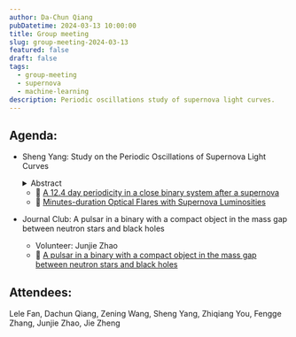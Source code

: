 ```yaml
---
author: Da-Chun Qiang
pubDatetime: 2024-03-13 10:00:00
title: Group meeting
slug: group-meeting-2024-03-13
featured: false
draft: false
tags:
  - group-meeting
  - supernova
  - machine-learning
description: Periodic oscillations study of supernova light curves.
---
```


## Agenda:

- Sheng Yang: Study on the Periodic Oscillations of Supernova Light Curves

  <details>
  <summary>Abstract</summary>
  The current trend in scientific research focuses on studying the periodicity of various electromagnetic signals. For instance, the periodic oscillations observed in the light curves of core-collapse supernovae may arise from the cyclic accretion processes involving the compact star in the central engine and its companion. Investigating these signals is pivotal for gaining insights into the mechanisms underlying supernova formation. Consequently, in collaboration with Da-Chun and Ze-Ning, we intend to embark on pertinent research. Our approach entails amassing extensive supernova samples, creating research tools, and methodically analyzing the periodic characteristics of their light curves.
  </details>

  - 📄 [A 12.4 day periodicity in a close binary system after a supernova](https://arxiv.org/pdf/2310.07784.pdf)
  - 📄 [Minutes-duration Optical Flares with Supernova Luminosities](https://arxiv.org/pdf/2311.10195.pdf)

- Journal Club: A pulsar in a binary with a compact object in the mass gap between neutron stars and black holes
  - Volunteer: Junjie Zhao
  - 📄 [A pulsar in a binary with a compact object in the mass gap between neutron stars and black holes](https://arxiv.org/pdf/2401.09872.pdf)

## Attendees:

Lele Fan, Dachun Qiang, Zening Wang, Sheng Yang, Zhiqiang You, Fengge Zhang, Junjie Zhao, Jie Zheng
